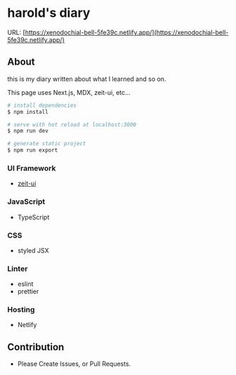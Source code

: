 # harold's diary

URL: [https://xenodochial-bell-5fe39c.netlify.app/](https://xenodochial-bell-5fe39c.netlify.app/)

## About

this is my diary written about what I learned and so on.

This page uses Next.js, MDX, zeit-ui, etc...

```bash
# install dependencies
$ npm install

# serve with hot reload at localhost:3000
$ npm run dev

# generate static project
$ npm run export
```

### UI Framework

- [zeit-ui](https://github.com/geist-org/react)

### JavaScript

- TypeScript

### CSS

- styled JSX

### Linter

- eslint
- prettier

### Hosting

- Netlify

## Contribution

- Please Create Issues, or Pull Requests.
